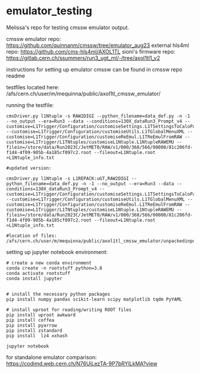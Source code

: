 # emulator_testing


Melissa's repo for testing cmssw emulator output.

cmssw emulator repo: https://github.com/quinnanm/cmssw/tree/emulator_aug23
external hls4ml repo: https://github.com/cms-hls4ml/AXOL1TL
sioni's firmware repo: https://gitlab.cern.ch/ssummers/run3_ugt_ml/-/tree/axol1tl1_v2

instructions for setting up emulator cmssw can be found in cmssw repo readme

testfiles located here: /afs/cern.ch/user/m/mequinna/public/axol1tl_cmssw_emulator/

running the testfile: 

```
cmsDriver.py l1Ntuple -s RAW2DIGI --python_filename=data_def.py -n -1 --no_output --era=Run3 --data --conditions=130X_dataRun3_Prompt_v4 --customise=L1Trigger/Configuration/customiseSettings.L1TSettingsToCaloParams_2023_v0_3 --customise=L1Trigger/Configuration/customiseUtils.L1TGlobalMenuXML --customise=L1Trigger/Configuration/customiseReEmul.L1TReEmulFromRAW --customise=L1Trigger/L1TNtuples/customiseL1Ntuple.L1NtupleRAWEMU --filein=/store/data/Run2023C/JetMET0/RAW/v1/000/368/566/00000/81c206fd-f1d4-4f09-905b-4a185cf097c2.root --fileout=L1Ntuple.root >L1Ntuple_info.txt

#updated version:

cmsDriver.py l1Ntuple -s L1REPACK:uGT,RAW2DIGI --python_filename=data_def.py -n -1 --no_output --era=Run3 --data --conditions=130X_dataRun3_Prompt_v4 --customise=L1Trigger/Configuration/customiseSettings.L1TSettingsToCaloParams_2023_v0_3 --customise=L1Trigger/Configuration/customiseUtils.L1TGlobalMenuXML --customise=L1Trigger/Configuration/customiseReEmul.L1TReEmulFromRAW --customise=L1Trigger/L1TNtuples/customiseL1Ntuple.L1NtupleRAWEMU --filein=/store/data/Run2023C/JetMET0/RAW/v1/000/368/566/00000/81c206fd-f1d4-4f09-905b-4a185cf097c2.root --fileout=L1Ntuple.root >L1Ntuple_info.txt

#location of files:
/afs/cern.ch/user/m/mequinna/public/axol1tl_cmssw_emulator/unpackedinputs/
```

setting up jupyter notebook environment:

```
# create a new conda environment
conda create -n rootstuff python=3.8
conda activate rootstuff
conda install jupyter


# install the necessary python packages
pip install numpy pandas scikit-learn scipy matplotlib tqdm PyYAML

# install uproot for reading/writing ROOT files
pip install uproot awkward
pip install coffea
pip install pyarrow
pip install zstandard
pip install  lz4 xxhash

jupyter notebook

```

for standalone emulator comparison: https://codimd.web.cern.ch/N76UiLezTA-9P7bRYlLkMA?view
